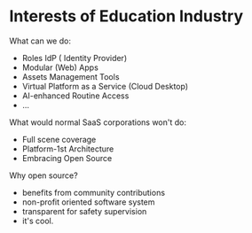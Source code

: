 # Interests of Education Industry



What can we do:

* Roles IdP ( Identity Provider)
* Modular (Web) Apps
* Assets Management Tools
* Virtual Platform as a Service (Cloud Desktop)
* AI-enhanced Routine Access
* ...



What would normal SaaS corporations won't do:

* Full scene coverage
* Platform-1st Architecture
* Embracing Open Source



Why open source?

* benefits from community contributions
* non-profit oriented software system
* transparent for safety supervision
* it's cool.



